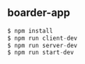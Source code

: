 ## boarder-app


```javascript
$ npm install
$ npm run client-dev
$ npm run server-dev
$ npm run start-dev
```
